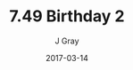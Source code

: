 ---
title: '7.49 Birthday 2'
alt: 'Mysteries of the Arcana'
date: '2017-03-14'
author: 'J Gray'
artist: 'Keira'
chapter: '7 Tales of the Arcana'
filler: false
---